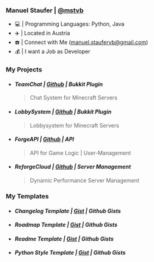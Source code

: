 ### Manuel Staufer | [@mstvb](https://github.com/mstvb)
  - 💻 | Programming Languages: Python, Java
  - ✈️ | Located in Austria
  - ☎️ | Connect with Me (manuel.staufervb@gmail.com)
  - 💰 | I want a Job as Developer
<!--
### Co-Projects

- #### *kontainer-core for [fm-labs](https://github.com/fm-labs) | [Github](https://github.com/fm-labs/kontainer-core) | Docker API Management* 
    > API for Docker Containers
-->  
### My Projects

  - #### *TeamChat | [Github](https://github.com/mstvb/reforgeteamchat) | Bukkit Plugin*
    > Chat System for Minecraft Servers
      
  - #### *LobbySystem | [Github](https://github.com/mstvb/reforgelobbysystem) | Bukkit Plugin*
    > Lobbysystem for Minecraft Servers
  
  - #### *ForgeAPI | [Github](https://github.com/mstvb/forgeapi) | API*
    > API for Game Logic | User-Management

  - #### *ReforgeCloud | [Github](https://github.com/mstvb/reforgecloud) | Server Management*
    > Dynamic Performance Server Management

### My Templates

  - #### *Changelog Template | [Gist](https://gist.github.com/mstvb) | Github Gists*

  - #### *Roadmap Template | [Gist](https://gist.github.com/mstvb) | Github Gists*

  - #### *Readme Template | [Gist](https://gist.github.com/mstvb) | Github Gists*

  - #### *Python Style Template | [Gist](https://gist.github.com/mstvb) |  Github Gists*

> #### 
